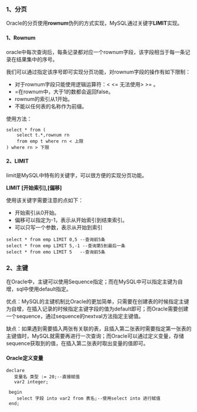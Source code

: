 ### 1、分页

Oracle的分页使用**rownum**伪列的方式实现，MySQL通过关键字**LIMIT**实现。

#### 1、Rownum

oracle中每次查询后，每条记录都对应一个rownum字段，该字段相当于每一条记录在结果集中的序号。

我们可以通过指定该序号即可实现分页功能，对rownum字段的操作有如下限制：

- 对于rownum字段只能使用逻辑运算符：< <= 无法使用> >= 。	
- =在rownum中，大于1的数都会返回false。
- rownum的索引从1开始。
- 不能以任何表的名称作为前缀。

使用方法：

~~~ plsql
select * from (
    select t.*,rownum rn
    from emp t where rn < 上限
) where rn > 下限
~~~



#### 2、LIMIT

limit是MySQL中特有的关键字，可以很方便的实现分页功能。

**LIMIT [开始索引],[偏移]**

使用该关键字需要注意的点如下：

- 开始索引从0开始。
- 偏移可以指定为-1，表示从开始索引到结束索引。
- 可以只写一个参数，表示从开始到索引



~~~ mysql
select * from emp LIMIT 0,5	--查询前5条
select * from emp LIMIT 5,-1 --查询第5到最后一条
select * from emo LIMIT 5	--查询前5条
~~~





### 2、主键

在Oracle中，主键可以使用Sequence指定；而在MySQL中可以指定主键为自增，sql中使用default指定。



优点：MySQL的主键机制比Oracle的更加简单，只需要在创建表的时候指定主键为自增，在插入记录的时候指定主键字段的值为default即可；而Oracle需要创建一个sequence，通过sequence的nextval方法指定主键值。

缺点：如果遇到需要插入两张有关联的表，且插入第二张表时需要指定第一张表的主键值时，MySQL就需要再进行一次查询；而Oracle可以通过定义变量，存储sequence获取到的值，在插入第二张表时取出变量的值即可。



#### Oracle定义变量

~~~ plsql
declare
   变量名 类型 := 20;--直接赋值
   var2 integer;

 begin
 	select 字段 into var2 from 表名;--使用select into 进行赋值
 end;
~~~

